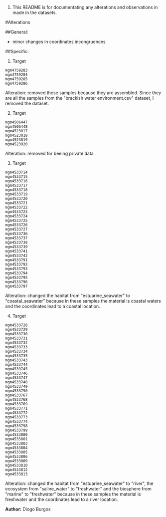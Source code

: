 1. This README is for documentating any alterations and observations in made in the datasets.

#Alterations

##General:
 - minor changes in coordinates incongruences

##Specific:

1. Target
```
mgm4759283
mgm4759284
mgm4759285
mgm4759286
```
Alteration: removed these samples because they are assembled. 
Since they are all the samples from the "brackish water environment.csv" dataset, I removed the dataset.

2. Target
```
mgm4506447
mgm4506448
mgm4523017
mgm4523018
mgm4523019
mgm4523020
```
Alteration: removed for beeing private data

3. Target
```
mgm4533714
mgm4533715
mgm4533716
mgm4533717
mgm4533718
mgm4533719
mgm4533720
mgm4533721
mgm4533722
mgm4533723
mgm4533724
mgm4533725
mgm4533726
mgm4533727
mgm4533736
mgm4533737
mgm4533738
mgm4533739
mgm4533741
mgm4533742
mgm4533791
mgm4533792
mgm4533793
mgm4533794
mgm4533795
mgm4533796
mgm4533797
```
Alteration: changed the habitat from "estuarine_seawater" to "coastal_seawater" because in these samples the material is coastal waters 
and the coordinates lead to a coastal location.

4. Target
```
mgm4533728
mgm4533729
mgm4533730
mgm4533731
mgm4533732
mgm4533733
mgm4533734
mgm4533735
mgm4533743
mgm4533744
mgm4533745
mgm4533746
mgm4533747
mgm4533748
mgm4533749
mgm4533750
mgm4533767
mgm4533768
mgm4533769
mgm4533771
mgm4533772
mgm4533773
mgm4533774
mgm4533798
mgm4533799
mgm4533800
mgm4533801
mgm4533803
mgm4533804
mgm4533805
mgm4533806
mgm4533809
mgm4533810
mgm4533812
mgm4533813

```
Alteration: changed the habitat from "estuarine_seawater" to "river", the ecosystem from "saline_water" to "freshwater" and the biosphere from "marine" to "freshwater" because in these samples the material is freshwater and the coordinates lead to a river location.

**Author:** Diogo Burgos